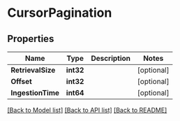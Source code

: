 # CursorPagination

## Properties

Name | Type | Description | Notes
------------ | ------------- | ------------- | -------------
**RetrievalSize** | **int32** |  | [optional] 
**Offset** | **int32** |  | [optional] 
**IngestionTime** | **int64** |  | [optional] 

[[Back to Model list]](../README.md#documentation-for-models) [[Back to API list]](../README.md#documentation-for-api-endpoints) [[Back to README]](../README.md)


